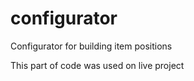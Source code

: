 # configurator
Configurator for building item positions

This part of code was used on live project
